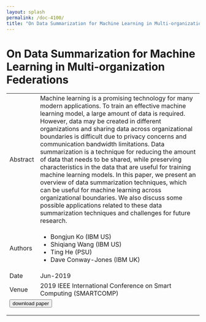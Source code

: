 ```yaml
---
layout: splash
permalink: /doc-4100/
title: "On Data Summarization for Machine Learning in Multi-organization Federations"
---
```


# On Data Summarization for Machine Learning in Multi-organization Federations

<table>
    <tbody>
    <tr>
        <td>Abstract</td>
        <td>Machine learning is a promising technology for many modern applications. To train an effective machine learning model, a large amount of data is required. However, data may be created in different organizations and sharing data across organizational boundaries is difficult due to privacy concerns and communication bandwidth limitations. Data summarization is a technique for reducing the amount of data that needs to be shared, while preserving characteristics in the data that are useful for training machine learning models. In this paper, we present an overview of data summarization techniques, which can be useful for machine learning across organizational boundaries. We also discuss some possible applications related to these data summarization techniques and challenges for future research.</td>
    </tr>
    <tr>
        <td>Authors</td>
        <td>
            <ul>
                <li>Bongjun Ko (IBM US)</li>
                <li>Shiqiang Wang (IBM US)</li>
                <li>Ting He (PSU)</li>
                <li>Dave Conway-Jones (IBM UK)</li>
            </ul>
        </td>
    </tr>
    <tr>
        <td>Date</td>
        <td>Jun-2019</td>
    </tr>
    <tr>
        <td>Venue</td>
        <td>2019 IEEE International Conference on Smart Computing (SMARTCOMP)</td>
    </tr>
        <tr>
            <td colspan="2">
                <form method="get" action="https://dais-ita.org/sites/default/files/3501.pdf">
                    <button type="submit">download paper</button>
                </form>
            </td>
        </tr>
    </tbody>
</table>
